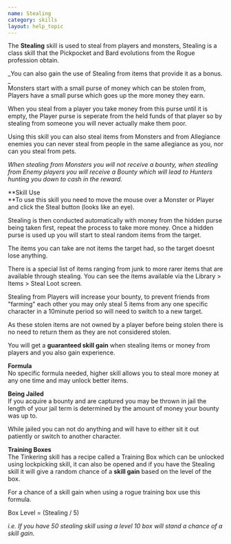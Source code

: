 ```yaml
---
name: Stealing
category: skills
layout: help_topic
---
```

The **Stealing** skill is used to steal from players and monsters, Stealing is a class skill that the Pickpocket and Bard evolutions from the Rogue profession obtain.

_You can also gain the use of Stealing from items that provide it as a bonus.  
_  
Monsters start with a small purse of money which can be stolen from, Players have a small purse which goes up the more money they earn.  
  
When you steal from a player you take money from this purse until it is empty, the Player purse is seperate from the held funds of that player so by stealing from someone you will never actually make them poor.  
  
Using this skill you can also steal items from Monsters and from Allegiance enemies you can never steal from people in the same allegiance as you, nor can you steal from pets.

_When stealing from Monsters you will not receive a bounty, when stealing from Enemy players you will receive a Bounty which will lead to Hunters hunting you down to cash in the reward._

**Skill Use  
**To use this skill you need to move the mouse over a Monster or Player and click the Steal button (looks like an eye).

Stealing is then conducted automatically with money from the hidden purse being taken first, repeat the process to take more money. Once a hidden purse is used up you will start to steal random items from the target.

The items you can take are not items the target had, so the target doesnt lose anything.

There is a special list of items ranging from junk to more rarer items that are available through stealing. You can see the items available via the Library > Items > Steal Loot screen.

Stealing from Players will increase your bounty, to prevent friends from "farming" each other you may only steal 5 items from any one specific character in a 10minute period so will need to switch to a new target.

As these stolen items are not owned by a player before being stolen there is no need to return them as they are not considered stolen. 

You will get a **guaranteed skill gain** when stealing items or money from players and you also gain experience.

**Formula**  
No specific formula needed, higher skill allows you to steal more money at any one time and may unlock better items.

**Being Jailed**  
If you acquire a bounty and are captured you may be thrown in jail the length of your jail term is determined by the amount of money your bounty was up to.

While jailed you can not do anything and will have to either sit it out patiently or switch to another character.

**Training Boxes**  
The Tinkering skill has a recipe called a Training Box which can be unlocked using lockpicking skill, it can also be opened and if you have the Stealing skill it will give a random chance of a **skill gain** based on the level of the box. 

For a chance of a skill gain when using a rogue training box use this formula.

Box Level = (Stealing / 5)

_i.e. If you have 50 stealing skill using a level 10 box will stand a chance of a skill gain._